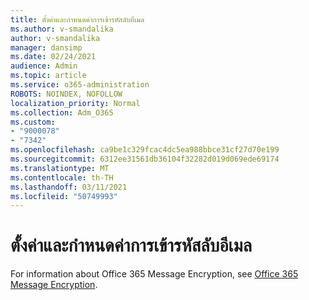 ```yaml
---
title: ตั้งค่าและกําหนดค่าการเข้ารหัสลับอีเมล
ms.author: v-smandalika
author: v-smandalika
manager: dansimp
ms.date: 02/24/2021
audience: Admin
ms.topic: article
ms.service: o365-administration
ROBOTS: NOINDEX, NOFOLLOW
localization_priority: Normal
ms.collection: Adm_O365
ms.custom:
- "9000078"
- "7342"
ms.openlocfilehash: ca9be1c329fcac4dc5ea988bbce31cf27d70e199
ms.sourcegitcommit: 6312ee31561db36104f32282d019d069ede69174
ms.translationtype: MT
ms.contentlocale: th-TH
ms.lasthandoff: 03/11/2021
ms.locfileid: "50749993"
---
```

# <a name="set-up-and-configure-email-encryption"></a>ตั้งค่าและกําหนดค่าการเข้ารหัสลับอีเมล

For information about Office 365 Message Encryption, see [Office 365 Message Encryption](https://docs.microsoft.com/microsoft-365/compliance/ome).

